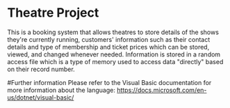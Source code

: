 # Theatre Project
This is a booking system that allows theatres to store details of the shows they're currently running, 
customers' information such as their contact details and type of membership and ticket prices 
which can be stored, viewed, and changed whenever needed. Information is stored in a random access file which is a type 
of memory used to access data "directly" based on their record number. 

#Further information
Please refer to the Visual Basic documentation for more information about the language:
https://docs.microsoft.com/en-us/dotnet/visual-basic/

